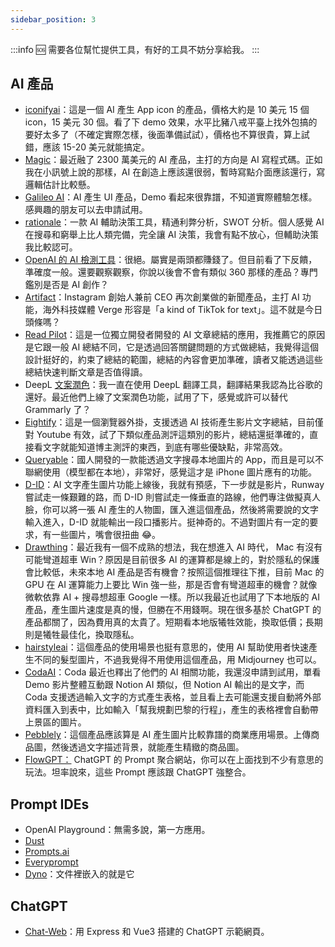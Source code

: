 ```yaml
---
sidebar_position: 3
---
```

<head>
  <script defer="defer" src="https://embed.trydyno.com/embedder.js"></script>
  <link href="https://embed.trydyno.com/embedder.css" rel="stylesheet" />
</head>

:::info 🆘 
需要各位幫忙提供工具，有好的工具不妨分享給我。
:::

## AI 產品

- [iconifyai](https://www.iconifyai.com/)：這是一個 AI 產生 App icon 的產品，價格大約是 10 美元 15 個 icon，15 美元 30 個。看了下 demo 效果，水平比豬八戒平臺上找外包搞的要好太多了（不確定實際怎樣，後面準備試試），價格也不算很貴，算上試錯，應該 15-20 美元就能搞定。
- [Magic](https://magic.dev/)：最近融了 2300 萬美元的 AI 產品，主打的方向是 AI 寫程式碼。正如我在小訊號上說的那樣，AI 在創造上應該還很弱，暫時寫點介面應該還行，寫邏輯估計比較懸。
- [Galileo AI](https://www.usegalileo.ai/)：AI 產生 UI 產品，Demo 看起來很靠譜，不知道實際體驗怎樣。感興趣的朋友可以去申請試用。
- [rationale](https://rationale.jinaai.cn/)：一款 AI 輔助決策工具，精通利弊分析，SWOT 分析。個人感覺 AI 在搜尋和窮舉上比人類完備，完全讓 AI 決策，我會有點不放心，但輔助決策我比較認可。
- [OpenAI 的 AI 檢測工具](https://openai.com/blog/new-ai-classifier-for-indicating-ai-written-text/)：很絕。屬實是兩頭都賺錢了。但目前看了下反饋，準確度一般。還要觀察觀察，你說以後會不會有類似 360 那樣的產品？專門鑑別是否是 AI 創作？
- [Artifact](https://www.theverge.com/2023/1/31/23579552/artifact-instagram-cofounders-kevin-systrom-mike-krieger-news-app)：Instagram 創始人兼前 CEO 再次創業做的新聞產品，主打 AI 功能，海外科技媒體 Verge 形容是「a kind of TikTok for text」。這不就是今日頭條嗎？
- [Read Pilot](https://readpilot.vercel.app/)：這是一位獨立開發者開發的 AI 文章總結的應用，我推薦它的原因是它跟一般 AI 總結不同，它是透過回答關鍵問題的方式做總結，我覺得這個設計挺好的，約束了總結的範圍，總結的內容會更加準確，讀者又能透過這些總結快速判斷文章是否值得讀。
- DeepL [文案潤色](https://www.deepl.com/write)：我一直在使用 DeepL 翻譯工具，翻譯結果我認為比谷歌的還好。最近他們上線了文案潤色功能，試用了下，感覺或許可以替代 Grammarly 了？
- [Eightify](https://www.eightify.app/)：這是一個瀏覽器外掛，支援透過 AI 技術產生影片文字總結，目前僅對 Youtube 有效，試了下類似產品測評這類別的影片，總結還挺準確的，直接看文字就能知道博主測評的東西，到底有哪些優缺點，非常高效。
- [Queryable](https://apps.apple.com/us/app/queryable-find-photo-by-text/id1661598353?platform=iphone)：國人開發的一款能透過文字搜尋本地圖片的 App，而且是可以不聯網使用（模型都在本地），非常好，感覺這才是 iPhone 圖片應有的功能。
- [D-ID](https://www.d-id.com/)：AI 文字產生圖片功能上線後，我就有預感，下一步就是影片，Runway 嘗試走一條艱難的路，而 D-ID 則嘗試走一條垂直的路線，他們專注做擬真人臉，你可以將一張 AI 產生的人物圖，匯入進這個產品，然後將需要說的文字輸入進入，D-ID 就能輸出一段口播影片。挺神奇的。不過對圖片有一定的要求，有一些圖片，嘴會很扭曲 😂。
- [Drawthing](https://drawthings.ai/)：最近我有一個不成熟的想法，我在想進入 AI 時代， Mac 有沒有可能彎道超車 Win？原因是目前很多 AI 的運算都是線上的，對於隱私的保護會比較低，未來本地 AI 產品是否有機會？按照這個推理往下推，目前 Mac 的 GPU 在 AI 運算能力上要比 Win 強一些，那是否會有彎道超車的機會？就像微軟依靠 AI + 搜尋想超車 Google 一樣。所以我最近也試用了下本地版的 AI 產品，產生圖片速度是真的慢，但勝在不用錢啊。現在很多基於 ChatGPT 的產品都關了，因為費用真的太貴了。短期看本地版犧牲效能，換取低價；長期則是犧牲最佳化，換取隱私。
- [hairstyleai](https://www.hairstyleai.com/)：這個產品的使用場景也挺有意思的，使用 AI 幫助使用者快速產生不同的髮型圖片，不過我覺得不用使用這個產品，用 Midjourney 也可以。
- [CodaAI](https://coda.io/product/ai-alpha)：Coda 最近也釋出了他們的 AI 相關功能，我還沒申請到試用，單看 Demo 影片整體互動跟 Notion AI 類似，但 Notion AI 輸出的是文字，而 Coda 支援透過輸入文字的方式產生表格，並且看上去可能還支援自動將外部資料匯入到表中，比如輸入「幫我規劃巴黎的行程」，產生的表格裡會自動帶上景區的圖片。
- [Pebblely](https://pebblely.com/)：這個產品應該算是 AI 產生圖片比較靠譜的商業應用場景。上傳商品圖，然後透過文字描述背景，就能產生精緻的商品圖。
- [FlowGPT：](https://flowgpt.com/) ChatGPT 的 Prompt 聚合網站，你可以在上面找到不少有意思的玩法。坦率說來，這些 Prompt 應該跟 ChatGPT 強整合。

## Prompt IDEs

- OpenAI Playground：無需多說，第一方應用。
- [Dust](https://dust.tt/)
- [Prompts.ai](https://prompts.ai/)
- [Everyprompt](https://www.everyprompt.com/)
- [Dyno](https://trydyno.com/login)：文件裡嵌入的就是它

## ChatGPT

- [Chat-Web](https://github.com/Chanzhaoyu/chatgpt-web)：用 Express 和 Vue3 搭建的 ChatGPT 示範網頁。


